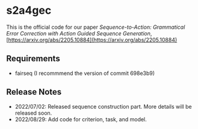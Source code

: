 # s2a4gec

This is the official code for our paper *Sequence-to-Action: Grammatical Error Correction with Action Guided Sequence Generation*, [https://arxiv.org/abs/2205.10884](https://arxiv.org/abs/2205.10884)

## Requirements

* fairseq (I recommmend the version of commit 698e3b9)

## Release Notes

* 2022/07/02: Released sequence construction part. More details will be released soon.
* 2022/08/29: Add code for criterion, task, and model.
